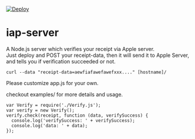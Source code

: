 [![Deploy](https://www.herokucdn.com/deploy/button.png)](https://heroku.com/deploy)

iap-server
===========

A Node.js server which verifies your receipt via Apple server.  
Just deploy and POST your receipt-data, then it will send it to Apple Server,  
and tells you if verification succeeded or not.

```
curl --data "receipt-data=aewfiafawefawefxxx...." [hostname]/
```

Please customize app.js for your own.

checkout examples/ for more details and usage.

```
var Verify = require('./Verify.js');
var verify = new Verify();
verify.check(receipt, function (data, verifySuccess) {
  console.log('verifySuccess: ' + verifySuccess);
  console.log('data: ' + data);
});
```
